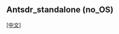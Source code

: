 ## Antsdr_standalone (no_OS) 

[[中文]](../../../cn/device_and_usage_manual/ANTSDR_E_Series_Module/ANTSDR_E316_Reference_Manual/Antsdr_standalone_cn.html)
